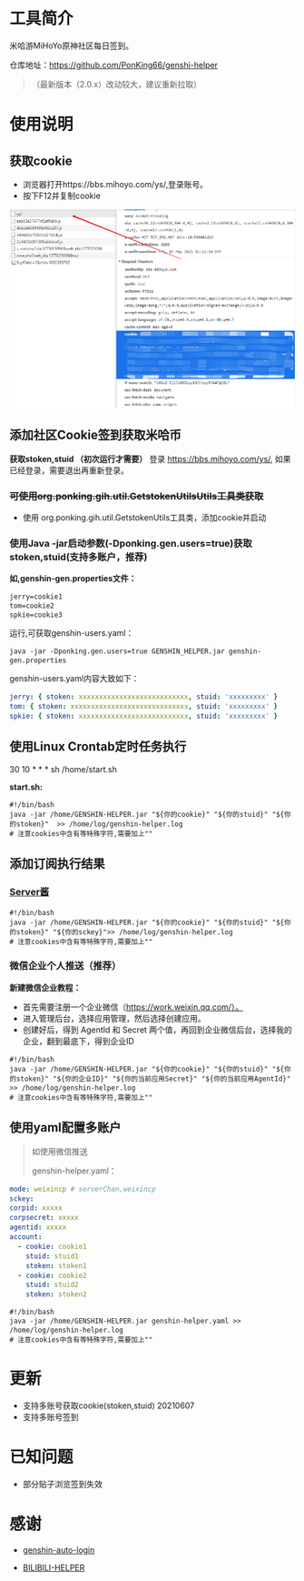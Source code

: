 # 工具简介

米哈游MiHoYo原神社区每日签到。

仓库地址：https://github.com/PonKing66/genshi-helper

> （最新版本（2.0.x）改动较大，建议重新拉取）

# 使用说明

## 获取cookie

- 浏览器打开https://bbs.mihoyo.com/ys/,登录账号。
- 按下F12并复制cookie

![](./images/img_1.png)

## 添加社区Cookie签到获取米哈币

**获取stoken,stuid （初次运行才需要）**
登录 https://bbs.mihoyo.com/ys/, 如果已经登录，需要退出再重新登录。

### ~~可使用org.ponking.gih.util.GetstokenUtilsUtils工具类获取~~

- 使用 org.ponking.gih.util.GetstokenUtils工具类，添加cookie并启动

### 使用Java -jar启动参数(-Dponking.gen.users=true)获取stoken,stuid(支持多账户，推荐)

**如,genshin-gen.properties文件：**

```properties
jerry=cookie1
tom=cookie2
spkie=cookie3
```

运行,可获取genshin-users.yaml：

```shell
java -jar -Dponking.gen.users=true GENSHIN_HELPER.jar genshin-gen.properties
```

genshin-users.yaml内容大致如下：

```yaml
jerry: { stoken: xxxxxxxxxxxxxxxxxxxxxxxxxxx, stuid: 'xxxxxxxxx' }
tom: { stoken: xxxxxxxxxxxxxxxxxxxxxxxxxxxxx, stuid: 'xxxxxxxxx' }
spkie: { stoken: xxxxxxxxxxxxxxxxxxxxxxxxxxx, stuid: 'xxxxxxxxx' }
```

## 使用Linux Crontab定时任务执行

30 10 * * * sh /home/start.sh

**start.sh:**

```shell
#!/bin/bash
java -jar /home/GENSHIN-HELPER.jar "${你的cookie}" "${你的stuid}" "${你的stoken}"  >> /home/log/genshin-helper.log
# 注意cookies中含有等特殊字符,需要加上""
```

## 添加订阅执行结果

### [Server酱](http://sc.ftqq.com/9.version)

```shell
#!/bin/bash
java -jar /home/GENSHIN-HELPER.jar "${你的cookie}" "${你的stuid}" "${你的stoken}" "${你的sckey}">> /home/log/genshin-helper.log
# 注意cookies中含有等特殊字符,需要加上""
```

### 微信企业个人推送（推荐）

**新建微信企业教程：**

- 首先需要注册一个企业微信（https://work.weixin.qq.com/）。
- 进入管理后台，选择应用管理，然后选择创建应用。
- 创建好后，得到 AgentId 和 Secret 两个值，再回到企业微信后台，选择我的企业，翻到最底下，得到企业ID

```shell
#!/bin/bash
java -jar /home/GENSHIN-HELPER.jar "${你的cookie}" "${你的stuid}" "${你的stoken}" "${你的企业ID}" "${你的当前应用Secret}" "${你的当前应用AgentId}" >> /home/log/genshin-helper.log
# 注意cookies中含有等特殊字符,需要加上""
```

## 使用yaml配置多账户

> 如使用微信推送
>
> genshin-helper.yaml：

```yaml
mode: weixincp # serverChan,weixincp
sckey:
corpid: xxxxx
corpsecret: xxxxx
agentid: xxxxx
account:
  - cookie: cookie1
    stuid: stuid1
    stoken: stoken1
  - cookie: cookie2
    stuid: stuid2
    stoken: stoken2
```

```shell
#!/bin/bash
java -jar /home/GENSHIN-HELPER.jar genshin-helper.yaml >> /home/log/genshin-helper.log
# 注意cookies中含有等特殊字符,需要加上""
```

# 更新

- 支持多账号获取cookie(stoken,stuid) 20210607
- 支持多账号签到

# 已知问题

- 部分贴子浏览签到失效

# 感谢

- [genshin-auto-login](https://github.com/Viole403/genshin-auto-login)

- [BILIBILI-HELPER](https://github.com/JunzhouLiu/BILIBILI-HELPER)